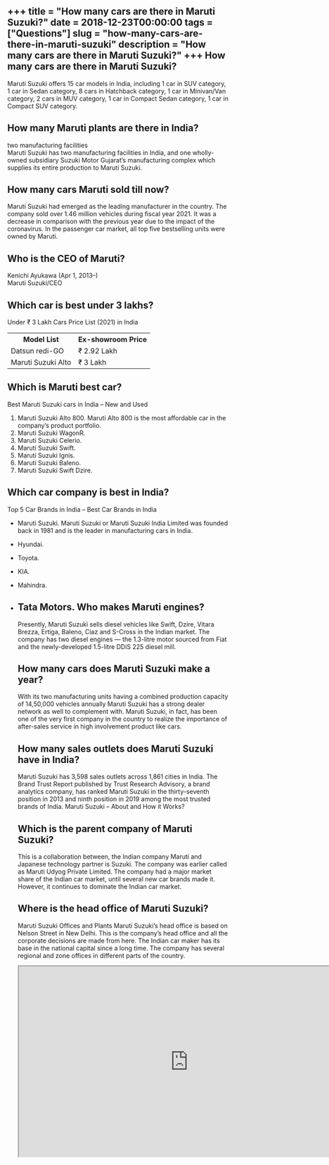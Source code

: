 +++
title = "How many cars are there in Maruti Suzuki?"
date = 2018-12-23T00:00:00
tags = ["Questions"]
slug = "how-many-cars-are-there-in-maruti-suzuki"
description = "How many cars are there in Maruti Suzuki?"
+++
How many cars are there in Maruti Suzuki?
-----------------------------------------

Maruti Suzuki offers 15 car models in India, including 1 car in SUV category, 1 car in Sedan category, 8 cars in Hatchback category, 1 car in Minivan/Van category, 2 cars in MUV category, 1 car in Compact Sedan category, 1 car in Compact SUV category.

How many Maruti plants are there in India?
------------------------------------------

two manufacturing facilities  
Maruti Suzuki has two manufacturing facilities in India, and one wholly-owned subsidiary Suzuki Motor Gujarat’s manufacturing complex which supplies its entire production to Maruti Suzuki.

How many cars Maruti sold till now?
-----------------------------------

Maruti Suzuki had emerged as the leading manufacturer in the country. The company sold over 1.46 million vehicles during fiscal year 2021. It was a decrease in comparison with the previous year due to the impact of the coronavirus. In the passenger car market, all top five bestselling units were owned by Maruti.

Who is the CEO of Maruti?
-------------------------

Kenichi Ayukawa (Apr 1, 2013–)  
Maruti Suzuki/CEO

Which car is best under 3 lakhs?
--------------------------------

Under ₹ 3 Lakh Cars Price List (2021) in India

<table><tr><th>Model List</th><th>Ex-showroom Price</th></tr><tr><td>Datsun redi-GO</td><td>₹ 2.92 Lakh</td></tr><tr><td>Maruti Suzuki Alto</td><td>₹ 3 Lakh</td></tr></table>

Which is Maruti best car?
-------------------------

Best Maruti Suzuki cars in India – New and Used

1. Maruti Suzuki Alto 800. Maruti Alto 800 is the most affordable car in the company’s product portfolio.
2. Maruti Suzuki WagonR.
3. Maruti Suzuki Celerio.
4. Maruti Suzuki Swift.
5. Maruti Suzuki Ignis.
6. Maruti Suzuki Baleno.
7. Maruti Suzuki Swift Dzire.

Which car company is best in India?
-----------------------------------

Top 5 Car Brands in India – Best Car Brands in India

- Maruti Suzuki. Maruti Suzuki or Maruti Suzuki India Limited was founded back in 1981 and is the leader in manufacturing cars in India.
- Hyundai.
- Toyota.
- KIA.
- Mahindra.
- Tata Motors. Who makes Maruti engines?
    -------------------------
    
    Presently, Maruti Suzuki sells diesel vehicles like Swift, Dzire, Vitara Brezza, Ertiga, Baleno, Ciaz and S-Cross in the Indian market. The company has two diesel engines — the 1.3-litre motor sourced from Fiat and the newly-developed 1.5-litre DDiS 225 diesel mill.
    
    How many cars does Maruti Suzuki make a year?
    ---------------------------------------------
    
    With its two manufacturing units having a combined production capacity of 14,50,000 vehicles annually Maruti Suzuki has a strong dealer network as well to complement with. Maruti Suzuki, in fact, has been one of the very first company in the country to realize the importance of after-sales service in high involvement product like cars.
    
    How many sales outlets does Maruti Suzuki have in India?
    --------------------------------------------------------
    
    Maruti Suzuki has 3,598 sales outlets across 1,861 cities in India. The Brand Trust Report published by Trust Research Advisory, a brand analytics company, has ranked Maruti Suzuki in the thirty-seventh position in 2013 and ninth position in 2019 among the most trusted brands of India. Maruti Suzuki – About and How it Works?
    
    Which is the parent company of Maruti Suzuki?
    ---------------------------------------------
    
    This is a collaboration between, the Indian company Maruti and Japanese technology partner is Suzuki. The company was earlier called as Maruti Udyog Private Limited. The company had a major market share of the Indian car market, until several new car brands made it. However, it continues to dominate the Indian car market.
    
    Where is the head office of Maruti Suzuki?
    ------------------------------------------
    
    Maruti Suzuki Offices and Plants Maruti Suzuki’s head office is based on Nelson Street in New Delhi. This is the company’s head office and all the corporate decisions are made from here. The Indian car maker has its base in the national capital since a long time. The company has several regional and zone offices in different parts of the country.
    
    <iframe allow="accelerometer; autoplay; clipboard-write; encrypted-media; gyroscope; picture-in-picture" allowfullscreen="" class="__youtube_prefs__  epyt-is-override  no-lazyload" data-no-lazy="1" data-origheight="433" data-origwidth="770" data-skipgform_ajax_framebjll="" height="433" id="_ytid_16876" loading="lazy" src="https://www.youtube.com/embed/e_Q1Yie0X0Y?enablejsapi=1&autoplay=0&cc_load_policy=0&cc_lang_pref=&iv_load_policy=1&loop=0&modestbranding=0&rel=1&fs=1&playsinline=0&autohide=2&theme=dark&color=red&controls=1&" title="YouTube player" width="770"></iframe>